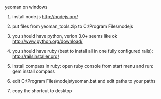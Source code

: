 yeoman on windows

1. install node.js 
http://nodejs.org/

2. put files from yeoman_tools.zip to C:\Program Files\nodejs

3. you should have python, verion 3.0+ seems like ok
http://www.python.org/download/

4. you should have ruby (best to install all in one fully configured rails):
http://railsinstaller.org/

5. install compass in ruby:
open ruby console from start menu and run:
gem install compass 

6. edit C:\Program Files\nodejs\yeoman.bat
   and edit paths to your paths

7. copy the shortcut to desktop